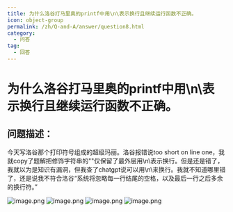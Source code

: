 ```yaml
---
title: 为什么洛谷打马里奥的printf中用\n\表示换行且继续运行函数不正确。
icon: object-group
permalink: /zh/Q-and-A/answer/question8.html
category:
  - 问答
tag:
  - 回答
---
```


# 为什么洛谷打马里奥的printf中用\n\表示换行且继续运行函数不正确。
## 问题描述：
今天写洛谷那个打印符号组成的超级玛丽。洛谷报错说too short on line one，我就copy了题解把修饰字符串的""仅保留了最外层用\n\表示换行。但是还是错了，我就以为是知识有漏洞，但我查了chatgpt说可以用\n\来换行。我就不知道哪里错了，还是说我不符合洛谷“系统将忽略每一行结尾的空格，以及最后一行之后多余的换行符。”

![image.png](https://s2.loli.net/2024/09/25/cfgQPMZ6kvoAe94.png)
![image.png](https://s2.loli.net/2024/09/25/VHQDCfJLwe1h4rA.png)
![image.png](https://s2.loli.net/2024/09/25/oc5wKtmAkji8yrQ.png)
![image.png](https://s2.loli.net/2024/09/25/WhyFkwbZQlcfEx5.png)